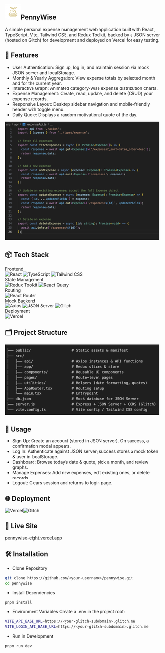 ## <img alt="logo" src="/public/pennywise-logo.png" width="50">PennyWise
A simple personal expense management web application built with React, TypeScript, Vite, Tailwind CSS, and Redux Toolkit, backed by a JSON server (hosted on Glitch) for development and deployed on Vercel for easy testing.

## 🚀 Features

- User Authentication: Sign up, log in, and maintain session via mock JSON server and localStorage.
- Monthly & Yearly Aggregation: View expense totals by selected month and for the current year.
- Interactive Graph: Animated category-wise expense distribution charts.
- Expense Management: Create, read, update, and delete (CRUD) your expense records.
- Responsive Layout: Desktop sidebar navigation and mobile-friendly header with toggle menu.
- Daily Quote: Displays a random motivational quote of the day.

<img alt="crud" src="/public/crud-image.png" width="500">

## 📦 Tech Stack

Frontend<br/>
<img alt="React" src="https://img.shields.io/badge/-React-45b8d8?style=flat-square&logo=react&logoColor=white" />
<img alt="TypeScript" src="https://img.shields.io/badge/-TypeScript-007ACC?style=flat-square&logo=typescript&logoColor=white" />
<img alt="Tailwind CSS" src="https://img.shields.io/badge/-Tailwind_CSS-38B2AC?style=flat-square&logo=tailwind-css&logoColor=white" /><br/>
State Management<br/>
<img alt="Redux Toolkit" src="https://img.shields.io/badge/-Redux_Toolkit-764ABC?style=flat-square&logo=redux&logoColor=white" />
<img alt="React Query" src="https://img.shields.io/badge/-React_Query-FF4154?style=flat-square&logo=react-query&logoColor=white" /><br/>
Routing<br/>
<img alt="React Router" src="https://img.shields.io/badge/-React_Router-CA4245?style=flat-square&logo=react-router&logoColor=white" /><br/>
Mock Backend<br/>
<img alt="Axios" src="https://img.shields.io/badge/-Axios-5A29E4?style=flat-square&logo=axios&logoColor=white" />
<img alt="JSON Server" src="https://img.shields.io/badge/-JSON--Server-000000?style=flat-square&logo=json&logoColor=white" />
<img alt="Glitch" src="https://img.shields.io/badge/-Glitch-EC1066?style=flat-square&logo=glitch&logoColor=white" /><br/>
Deployment<br/>
<img alt="Vercel" src="https://img.shields.io/badge/-Vercel-000000?style=flat-square&logo=vercel&logoColor=white" />

## 🗂 Project Structure

<img alt="structure" src="/public/structure-img.png" width="500">


## 📖 Usage

- Sign Up: Create an account (stored in JSON server). On success, a confirmation modal appears.
- Log In: Authenticate against JSON server; success stores a mock token & user in localStorage.
- Dashboard: Browse today’s date & quote, pick a month, and review graphs.
- Manage Expenses: Add new expenses, edit existing ones, or delete records.
- Logout: Clears session and returns to login page.

## 🌐 Deployment
<img alt="Vercel" src="https://img.shields.io/badge/-Vercel-000000?style=flat-square&logo=vercel&logoColor=white" /><img alt="Glitch" src="https://img.shields.io/badge/-Glitch-EC1066?style=flat-square&logo=glitch&logoColor=white" />

## 🔗 Live Site
[pennywise-eight.vercel.app](https://pennywise-eight.vercel.app/)

## 🛠️ Installation
- Clone Repository
```bash
git clone https://github.com/<your-username>/pennywise.git
cd pennywise
```

- Install Dependencies
```bash
pnpm install
```

- Environment Variables
Create a .env in the project root:
```bash
VITE_API_BASE_URL=https://<your-glitch-subdomain>.glitch.me
VITE_LOGIN_API_BASE_URL=https://<your-glitch-subdomain>.glitch.me
```

- Run in Development
```bash
pnpm run dev
```
